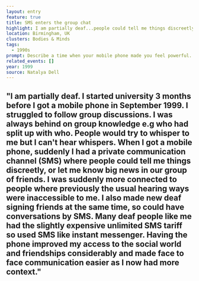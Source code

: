 ```yaml
---
layout: entry
feature: true
title: SMS enters the group chat
highlight: I am partially deaf...people could tell me things discreetly over SMS.
location: Birmingham, UK
clusters: Bodies & Minds
tags:
  - 1990s
prompt: Describe a time when your mobile phone made you feel powerful.
related_events: []
year: 1999
source: Natalya Dell
---
```

## "I am partially deaf. I started university 3 months before I got a mobile phone in September 1999. I struggled to follow group discussions. I was always behind on group knowledge e.g who had split up with who. People would try to whisper to me but I can't hear whispers. When I got a mobile phone, suddenly I had a private communication channel (SMS) where people could tell me things discreetly, or let me know big news in our group of friends. I was suddenly more connected to people where previously the usual hearing ways were inaccessible to me. I also made new deaf signing friends at the same time, so could have conversations by SMS. Many deaf people like me had the slightly expensive unlimited SMS tariff so used SMS like instant messenger. Having the phone improved my access to the social world and friendships considerably and made face to face communication easier as I now had more context."
